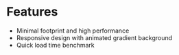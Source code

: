 # Features

* Minimal footprint and high performance
* Responsive design with animated gradient background
* Quick load time benchmark
